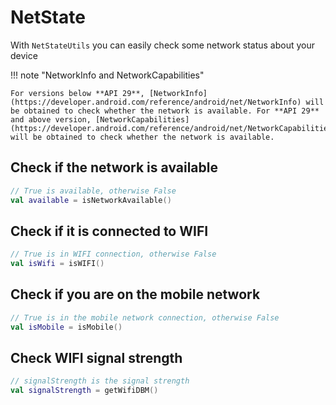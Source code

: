 # NetState

With `NetStateUtils` you can easily check some network status about your device

!!! note "NetworkInfo and NetworkCapabilities"

    For versions below **API 29**, [NetworkInfo](https://developer.android.com/reference/android/net/NetworkInfo) will be obtained to check whether the network is available. For **API 29** and above version, [NetworkCapabilities](https://developer.android.com/reference/android/net/NetworkCapabilities) will be obtained to check whether the network is available.

## Check if the network is available

```kotlin
// True is available, otherwise False
val available = isNetworkAvailable()
```

## Check if it is connected to WIFI

```kotlin
// True is in WIFI connection, otherwise False
val isWifi = isWIFI()
```

## Check if you are on the mobile network

```kotlin
// True is in the mobile network connection, otherwise False
val isMobile = isMobile()
```

## Check WIFI signal strength

```kotlin
// signalStrength is the signal strength
val signalStrength = getWifiDBM()
```
